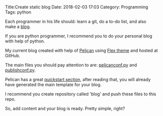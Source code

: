 Title:Create static blog
Date: 2018-02-03 17:03
Category: Programming
Tags: python

Each programmer in his life should: learn a git, do a to-do list, and also make a [blog](https://github.com/DmytroLitvinov/blog). 

If you are python programmer, I recommend you to do your personal blog with help of python.

My current blog created with help of [Pelican](http://docs.getpelican.com/en/stable/) using [Flex theme](https://github.com/alexandrevicenzi/Flex) 
and hosted at GitHub. 

The main files you should pay attention to are: [pelicanconf.py](https://github.com/DmytroLitvinov/blog/blob/master/pelicanconf.py) 
and [publishconf.py](https://github.com/DmytroLitvinov/blog/blob/master/publishconf.py).

Pelican has a great [quickstart section](link-http://docs.getpelican.com/en/stable/quickstart.html), 
after reading that, you will already have generated the main template for your blog.

I recommend you create repository called 'blog' and push these files to this repo.

So, add content and your blog is ready. Pretty simple, right?
